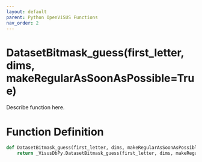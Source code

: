 ```yaml
---
layout: default
parent: Python OpenViSUS Functions
nav_order: 2
---
```


# DatasetBitmask_guess(first_letter, dims, makeRegularAsSoonAsPossible=True)

Describe function here.

# Function Definition

```python
def DatasetBitmask_guess(first_letter, dims, makeRegularAsSoonAsPossible=True):
    return _VisusDbPy.DatasetBitmask_guess(first_letter, dims, makeRegularAsSoonAsPossible)
```